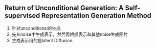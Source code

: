 ## Return of Unconditional Generation: A Self-supervised Representation Generation Method
1. 针对unconditional的生成
2. 先从noise中生成表示，然后再根据表示和其他noise生成图片
3. 生成表示用的是latent Diffusion